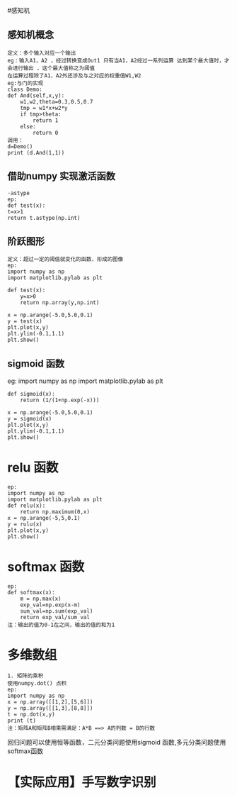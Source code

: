 #感知机
## 感知机概念
	定义：多个输入对应一个输出
	eg：输入A1，A2 ，经过转换变成Out1 只有当A1，A2经过一系列运算 达到某个最大值时，才会进行输出 ，这个最大值称之为阈值
	在运算过程除了A1，A2外还涉及与之对应的权重值W1,W2
	eg:与门的实现
	class Demo:
    def And(self,x,y):
        w1,w2,theta=0.3,0.5,0.7
        tmp = w1*x+w2*y
        if tmp>theta:
            return 1
        else:
            return 0
    调用：
    d=Demo()
	print (d.And(1,1))
## 借助numpy 实现激活函数
	·astype
	ep:
	def test(x):
    t=x>1
    return t.astype(np.int)
 ## 阶跃图形
 	定义：超过一定的阈值就变化的函数，形成的图像
 	ep:
 	import numpy as np
	import matplotlib.pylab as plt

	def test(x):
	    y=x>0
	    return np.array(y,np.int)

	x = np.arange(-5.0,5.0,0.1)
	y = test(x)
	plt.plot(x,y)
	plt.ylim(-0.1,1.1)
	plt.show()
## sigmoid 函数
   eg:
    import numpy as np
	import matplotlib.pylab as plt

	def sigmoid(x):
	    return (1/(1+np.exp(-x)))

	x = np.arange(-5.0,5.0,0.1)
	y = sigmoid(x)
	plt.plot(x,y)
	plt.ylim(-0.1,1.1)
	plt.show()
# relu 函数
	ep:
	import numpy as np
	import matplotlib.pylab as plt
	def relu(x):
	    return np.maximum(0,x)
	x = np.arange(-5,5,0.1)
	y = rulu(x)
	plt.plot(x,y)
	plt.show()
# softmax 函数
    ep:
    def softmax(x):
	    m = np.max(x)
	    exp_val=np.exp(x-m)
	    sum_val=np.sum(exp_val)
	    return exp_val/sum_val
	注：输出的值为0-1在之间，输出的值的和为1
# 多维数组
	1. 矩阵的乘积
	使用numpy.dot() 点积
	ep:
	import numpy as np
	x = np.array([[1,2],[5,6]])
	y = np.array([[1,3],[8,8]])
	t = np.dot(x,y)
	print (t)
	注：矩阵A和矩阵B相乘需满足：A*B ==> A的列数 = B的行数

回归问题可以使用恒等函数，二元分类问题使用sigmoid 函数,多元分类问题使用softmax函数
# 【实际应用】手写数字识别
	

